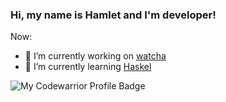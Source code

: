 ### Hi, my name is Hamlet and I'm developer!

Now:
- 🔭 I’m currently working on [watcha](github.com/CyberNetRunner/watcha)
- 🌱 I’m currently learning [Haskel](www.haskell.org)

![My Codewarrior Profile Badge](https://www.codewars.com/users/CyberNetRunner/badges/large)

